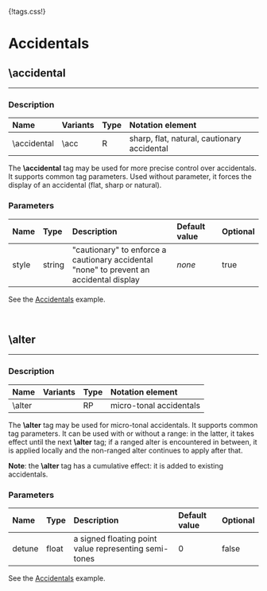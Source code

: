 {!tags.css!}

# Accidentals


## \accidental

-------

### Description

| Name | Variants | Type | Notation element |
| :----| :--------| :----| :----------------|
| \accidental | \acc | R | sharp, flat, natural, cautionary accidental |

The **\accidental** tag may be used for more precise control over accidentals. It supports common tag parameters.
Used without parameter, it forces the display of an accidental (flat, sharp or natural).



### Parameters

| Name        	| Type   | Description    | Default value  | Optional |
| :------------ |:-------| :--------------| :------------- | :--------| 
| style | string | "cautionary" to enforce a cautionary accidental<br/>"none" to prevent an accidental display | *none* | true |

See the [Accidentals](../../../examples/accidentals/) example.





<br />


## \alter

-------

### Description

| Name | Variants | Type | Notation element |
| :----| :--------| :----| :----------------|
| \alter |  | RP | micro-tonal accidentals |

The **\alter** tag may be used for micro-tonal accidentals. It supports common tag parameters.
It can be used with or without a range: in the latter, it takes effect until the next **\alter** tag; if a ranged alter is encountered in between, it is applied locally and the non-ranged alter continues to apply after that.
 
**Note**: the **\alter** tag has a cumulative effect: it is added to existing accidentals.



### Parameters

| Name        	| Type   | Description    | Default value  | Optional |
| :------------ |:-------| :--------------| :------------- | :--------| 
| detune | float | a signed floating point value representing semi-tones | 0 | false |

See the [Accidentals](../../../examples/accidentals/) example.



